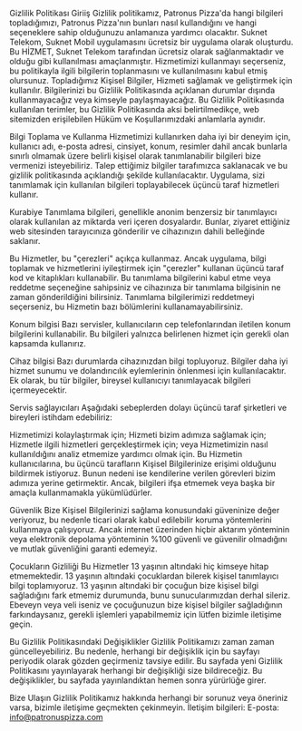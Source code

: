 Gizlilik Politikası
Giriiş
Gizlilik politikamız, Patronus Pizza'da hangi bilgileri topladığımızı, Patronus Pizza'nın bunları nasıl kullandığını ve hangi seçeneklere sahip olduğunuzu anlamanıza yardımcı olacaktır. Suknet Telekom, Suknet Mobil uygulamasını ücretsiz bir uygulama olarak oluşturdu. Bu HİZMET, Suknet Telekom tarafından ücretsiz olarak sağlanmaktadır ve olduğu gibi kullanılması amaçlanmıştır. Hizmetimizi kullanmayı seçerseniz, bu politikayla ilgili bilgilerin toplanmasını ve kullanılmasını kabul etmiş olursunuz. Topladığımız Kişisel Bilgiler, Hizmeti sağlamak ve geliştirmek için kullanılır. Bilgilerinizi bu Gizlilik Politikasında açıklanan durumlar dışında kullanmayacağız veya kimseyle paylaşmayacağız. Bu Gizlilik Politikasında kullanılan terimler, bu Gizlilik Politikasında aksi belirtilmedikçe, web sitemizden erişilebilen Hüküm ve Koşullarımızdaki anlamlarla aynıdır.

Bilgi Toplama ve Kullanma
Hizmetimizi kullanırken daha iyi bir deneyim için, kullanıcı adı, e-posta adresi, cinsiyet, konum, resimler dahil ancak bunlarla sınırlı olmamak üzere belirli kişisel olarak tanımlanabilir bilgileri bize vermenizi isteyebiliriz. Talep ettiğimiz bilgiler tarafımızca saklanacak ve bu gizlilik politikasında açıklandığı şekilde kullanılacaktır. Uygulama, sizi tanımlamak için kullanılan bilgileri toplayabilecek üçüncü taraf hizmetleri kullanır.

Kurabiye
Tanımlama bilgileri, genellikle anonim benzersiz bir tanımlayıcı olarak kullanılan az miktarda veri içeren dosyalardır. Bunlar, ziyaret ettiğiniz web sitesinden tarayıcınıza gönderilir ve cihazınızın dahili belleğinde saklanır.

Bu Hizmetler, bu "çerezleri" açıkça kullanmaz. Ancak uygulama, bilgi toplamak ve hizmetlerini iyileştirmek için "çerezler" kullanan üçüncü taraf kod ve kitaplıkları kullanabilir. Bu tanımlama bilgilerini kabul etme veya reddetme seçeneğine sahipsiniz ve cihazınıza bir tanımlama bilgisinin ne zaman gönderildiğini bilirsiniz. Tanımlama bilgilerimizi reddetmeyi seçerseniz, bu Hizmetin bazı bölümlerini kullanamayabilirsiniz.

Konum bilgisi
Bazı servisler, kullanıcıların cep telefonlarından iletilen konum bilgilerini kullanabilir. Bu bilgileri yalnızca belirlenen hizmet için gerekli olan kapsamda kullanırız.

Cihaz bilgisi
Bazı durumlarda cihazınızdan bilgi topluyoruz. Bilgiler daha iyi hizmet sunumu ve dolandırıcılık eylemlerinin önlenmesi için kullanılacaktır. Ek olarak, bu tür bilgiler, bireysel kullanıcıyı tanımlayacak bilgileri içermeyecektir.

Servis sağlayıcıları
Aşağıdaki sebeplerden dolayı üçüncü taraf şirketleri ve bireyleri istihdam edebiliriz:

Hizmetimizi kolaylaştırmak için;
Hizmeti bizim adımıza sağlamak için;
Hizmetle ilgili hizmetleri gerçekleştirmek için; veya
Hizmetimizin nasıl kullanıldığını analiz etmemize yardımcı olmak için.
Bu Hizmetin kullanıcılarına, bu üçüncü tarafların Kişisel Bilgilerinize erişimi olduğunu bildirmek istiyoruz. Bunun nedeni ise kendilerine verilen görevleri bizim adımıza yerine getirmektir. Ancak, bilgileri ifşa etmemek veya başka bir amaçla kullanmamakla yükümlüdürler.

Güvenlik
Bize Kişisel Bilgilerinizi sağlama konusundaki güveninize değer veriyoruz, bu nedenle ticari olarak kabul edilebilir koruma yöntemlerini kullanmaya çalışıyoruz. Ancak internet üzerinden hiçbir aktarım yönteminin veya elektronik depolama yönteminin %100 güvenli ve güvenilir olmadığını ve mutlak güvenliğini garanti edemeyiz.

Çocukların Gizliliği
Bu Hizmetler 13 yaşının altındaki hiç kimseye hitap etmemektedir. 13 yaşının altındaki çocuklardan bilerek kişisel tanımlayıcı bilgi toplamıyoruz. 13 yaşının altındaki bir çocuğun bize kişisel bilgi sağladığını fark etmemiz durumunda, bunu sunucularımızdan derhal sileriz. Ebeveyn veya veli iseniz ve çocuğunuzun bize kişisel bilgiler sağladığının farkındaysanız, gerekli işlemleri yapabilmemiz için lütfen bizimle iletişime geçin.

Bu Gizlilik Politikasındaki Değişiklikler
Gizlilik Politikamızı zaman zaman güncelleyebiliriz. Bu nedenle, herhangi bir değişiklik için bu sayfayı periyodik olarak gözden geçirmeniz tavsiye edilir. Bu sayfada yeni Gizlilik Politikasını yayınlayarak herhangi bir değişikliği size bildireceğiz. Bu değişiklikler, bu sayfada yayınlandıktan hemen sonra yürürlüğe girer.

Bize Ulaşın
Gizlilik Politikamız hakkında herhangi bir sorunuz veya öneriniz varsa, bizimle iletişime geçmekten çekinmeyin. İletişim bilgileri: E-posta: info@patronuspizza.com
